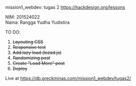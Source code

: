 mission1_webdev: tugas 2
https://hackdesign.org/lessons

NIM: 201524022<br>
Nama: Rangga Yudha Yudistira

TO DO:
1. ~~Layouting CSS~~
2. ~~Responsive test~~
3. ~~Add lazy load (lozad.js)~~
4. ~~Randomizing post~~
5. ~~Create "Load More" post~~
6. ~~Deploy~~

Live at https://db.greckminas.com/mission1_webdev/tugas2/
